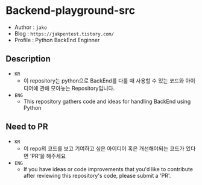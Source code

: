 # Backend-playground-src

- Author : `jako`
- Blog : `https://jakpentest.tistory.com/`
- Profile : Python BackEnd Enginner

## Description

- `KR`
    - 이 repository는 python으로 BackEnd를 다룰 때 사용할 수 있는 코드와 아이디어에 관해 모아놓는 Repository입니다.
- `ENG`
    - This repository gathers code and ideas for handling BackEnd using Python

## Need to PR
- `KR`
  - 이 repo의 코드를 보고 기여하고 싶은 아이디어 혹은 개선해야되는 코드가 있다면 'PR'을 해주세요
- `ENG`
  - If you have ideas or code improvements that you'd like to contribute after reviewing this repository's code, please submit a 'PR'.
